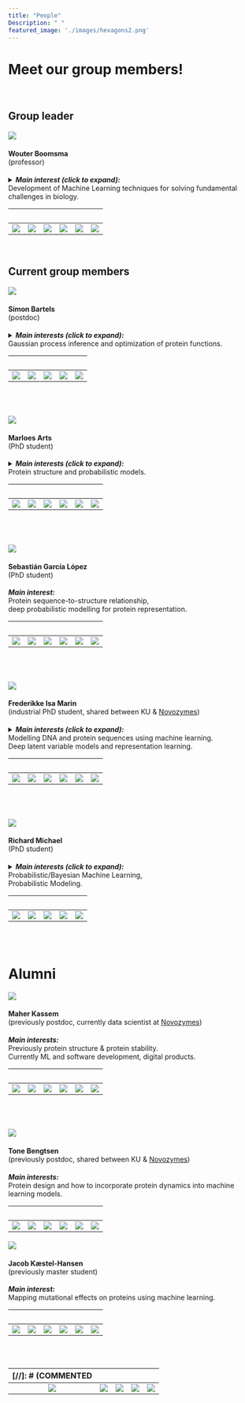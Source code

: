 ```yaml
---
title: "People"
Description: " "
featured_image: './images/hexagons2.png'
---
```

# Meet our group members!
</br>

## Group leader

<h4 id="wouter"></h4>

![](/images/Wouter.png) <br />
#### Wouter Boomsma<br><span style="font-weight:normal">(professor)</span>
<details>
<summary> <strong><em>Main interest (click to expand):</em></strong> <br />
Development of Machine Learning techniques for solving fundamental challenges in biology.<br />
</summary>
<br />
  Currently, the strongest focus in my group is on models for understanding the relationship between protein sequence, structure and function. This includes representation learning of protein sequence and structure, prediction of 3D structure, and systematic optimization of proteins for specific traits. Our methods have applications in diverse areas, both in industry (protein engineering), basic biology (how do mutations affect protein interaction networks) and health (understanding the role of mutations in human disease).
</details>

</br> | | | | | |
:-:|:-:|:-:|:-:|:-:|:-:|
| ![](/social/half_filler.png) |[![](/social/twitter.png)](https://twitter.com/WouterBoomsmaDK) | [![](/social/email.png)](mailto:wb@di.ku.dk) |[![](/social/website.png)](https://di.ku.dk/english/staff/vip/?pure=en/persons/275482)  | [![](/social/linkedin.png)](https://www.linkedin.com/in/wouter-boomsma-80b1376) | ![](/social/half_filler.png) |

<br />

## Current group members

<h4 id="simon"></h4>

![](/images/Simon.png) <br />
#### Simon Bartels<br><span style="font-weight:normal">(postdoc)</span>
<details>
<summary> <strong><em>Main interests (click to expand):</em></strong> <br />
Gaussian process inference and optimization of protein functions. <br />
</summary>
<br />
On the practical side, I want to improve the protein design workflow. With Bayesian optimization, I hope to reduce the number of expensive and time consuming wetlab experiments. </br>
Using results from preceding experiments, unlabelled data from related tasks and simulations, should allow to make informed choices about which protein modifications are worthwhile to explore.</br>
On the theoretical side, I am pursuing the question: how much of this data is necessary to obtain a decent (Gaussian process) model.</br>
Importantly, I want an answer for the dataset at hand and NOT for all datasets.</br>
For solving this problem, I am interested in optimal stopping and probably-approximately-correct bounds.
</details>

</br> | | | | |
:-:|:-:|:-:|:-:|:-:|
| ![](/social/filler.png) |![](/social/filler.png) |[![](/social/website.png)](https://simonbartels.github.io/)  | ![](/social/filler.png) | ![](/social/filler.png) |

<br /><br />


<h4 id="marloes"></h4>

![](/images/Marloes.png)
#### Marloes Arts <br><span style="font-weight:normal">(PhD student)</span>
<details>
<summary> <strong><em>Main interests (click to expand):</em></strong> <br />
Protein structure and probabilistic models. <br />
</summary>
<br />
My main goal in research is to use Machine Learning to gain new insights into biological problems in general and protein structure in particular. In my current project, we predict 3D protein structure along with the uncertainty over all pairwise distances between atoms.
</details>

</br> | | | | | |
:-:|:-:|:-:|:-:|:-:|:-:|
| ![](/social/half_filler.png) |[![](/social/twitter.png)](https://twitter.com/ArtsMarloes) | [![](/social/email.png)](mailto:ma@di.ku.dk) |[![](/social/github.png)](https://github.com/mearts)  | [![](/social/linkedin.png)](https://www.linkedin.com/in/marloes-arts) | ![](/social/half_filler.png) |

<br /><br />

<h4 id="sebastian"></h4>

![](/images/Sebastian.png) <br />
#### Sebastián García López<br><span style="font-weight:normal">(PhD student)</span>
<strong><em>Main interest:</em></strong> <br />
Protein sequence-to-structure relationship,</br>
deep probabilistic modelling for protein representation.

</br> | | | | | |
:-:|:-:|:-:|:-:|:-:|:-:|
| ![](/social/half_filler.png) |![](/social/filler.png) | [![](/social/email.png)](mailto:Sebastian.Garcia.Lopezs@di.ku.dk) |[![](/social/linkedin.png)](https://www.linkedin.com/in/sebastian-garcia-lopez-677680125/)  | ![](/social/filler.png) | ![](/social/half_filler.png) |

<br /><br />

<h4 id="frederikke"></h4>

![](/images/Frederikke.png) <br />
#### Frederikke Isa Marin<br><span style="font-weight:normal">(industrial PhD student, shared between KU & <a href="https://www.novozymes.com/en">Novozymes</a>)</span>
<details>
<summary><strong><em>Main interests (click to expand):</em></strong> <br />
Modelling DNA and protein sequences using machine learning. </br>
Deep latent variable models and representation learning. </br>
</summary>
<br />
Although I have mainly worked with proteins my PhD project (in collaboration with <a href="https://www.novozymes.com/en">Novozymes</a>) will focus on deciphering the genetic code to predict what regions of DNA becomes a protein products. The work will also explore how to generalize across very diverse genomic sequences that are only distantly evolutionarily related and provide meaningful representations of these relationships.
</details>

</br> | | | | | |
:-:|:-:|:-:|:-:|:-:|:-:|
| ![](/social/half_filler.png) |[![](/social/twitter.png)](https://twitter.com/FIMarin42) | [![](/social/email.png)](mailto:f.marin@di.ku.dk) |[![](/social/github.png)](https://github.com/frederikkemarin)  | [![](/social/linkedin.png)](https://www.linkedin.com/in/frederikke-isa-marin-08640413b) | ![](/social/half_filler.png) |

<br /><br />

<h4 id="richard"></h4>

![](/images/Richard1.png) <br />
#### Richard Michael<br><span style="font-weight:normal">(PhD student)</span>
<details>
<summary> <strong><em>Main interests (click to expand):</em></strong> <br />
Probabilistic/Bayesian Machine Learning,<br />Probabilistic Modeling. <br />
</summary>
<br />
In research, my main motivation is gaining an in depth understanding and finding solutions for bioinformatics questions. I'm interested in finding models with insightful analytical properties and degrees of uncertainties. My current project is about predictive modeling using Gaussian Processes on Protein Variants for stability and protein mutations under stress.
</details>

</br> | | | | |
:-:|:-:|:-:|:-:|:-:|
| ![](/social/filler.png) |[![](/social/github.png)](https://github.com/RMichae1) |[![](/social/website.png)](http://laplaceml.com/)  | [![](/social/linkedin.png)](https://www.linkedin.com/in/rimichael/) | ![](/social/filler.png) |

<br /><br />

# Alumni

<h4 id="maher"></h4>

![](/images/Maher.png) <br />
#### Maher Kassem<br><span style="font-weight:normal">(previously postdoc, currently data scientist at  <a href="https://www.novozymes.com/en">Novozymes</a>)</span>
<strong><em>Main interests:</em></strong> <br />
Previously protein structure & protein stability.<br />
Currently ML and software development, digital products.

</br> | | | | | |
:-:|:-:|:-:|:-:|:-:|:-:|
| ![](/social/half_filler.png) |[![](/social/twitter.png)](https://twitter.com/MaherKassem90) | [![](/social/email.png)](mailto:mahermkassem@gmail.com) |[![](/social/github.png)]( https://github.com/mahermkassem)  | [![](/social/linkedin.png)]( linkedin.com/in/maher-m-kassem-848061b1) | ![](/social/half_filler.png) |

<br /><br />

<h4 id="tone"></h4>

![](/images/Tone.png) <br />
#### Tone Bengtsen<br><span style="font-weight:normal">(previously postdoc, shared between KU & <a href="https://www.novozymes.com/en">Novozymes</a>)</span>
<strong><em>Main interests:</em></strong> <br />
Protein design and how to incorporate protein dynamics into machine learning models.

</br> | | | | | |
:-:|:-:|:-:|:-:|:-:|:-:|
| ![](/social/half_filler.png) |[![](/social/twitter.png)](https://twitter.com/BengtsenTone) | [![](/social/email.png)](mailto:tone.bengtsen@di.ku.dk) |[![](/social/github.png)](https://github.com/tbengtsen)  | [![](/social/linkedin.png)](https://www.linkedin.com/in/tone-bengtsen?originalSubdomain=dk) | ![](/social/half_filler.png) |

<h4 id="jacob"></h4>

![](/images/Jacob.png) <br />
#### Jacob Kæstel-Hansen<br><span style="font-weight:normal">(previously master student)</span>
<strong><em>Main interest:</em></strong> <br />
Mapping mutational effects on proteins using machine learning.

</br> | | | | | |
:-:|:-:|:-:|:-:|:-:|:-:|
| ![](/social/half_filler.png) |![](/social/filler.png) | [![](/social/email.png)](mailto:bzx569@alumni.ku.dk) |[![](/social/linkedin.png)](https://dk.linkedin.com/in/jacob-k%C3%A6stel-hansen-502008115)  | ![](/social/filler.png) | ![](/social/half_filler.png) |

<br /><br />


[//]: # (COMMENTED </br> | | | | |
:-:|:-:|:-:|:-:|:-:|
![](/social/twitter.png) |  ![](/social/email.png) |![](/social/github.png)  |![](/social/website.png)  | ![](/social/linkedin.png) |)
